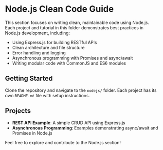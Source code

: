 # Node.js Clean Code Guide

This section focuses on writing clean, maintainable code using Node.js. Each project and tutorial in this folder demonstrates best practices in Node.js development, including:

- Using Express.js for building RESTful APIs
- Clean architecture and file structure
- Error handling and logging
- Asynchronous programming with Promises and async/await
- Writing modular code with CommonJS and ES6 modules

## Getting Started

Clone the repository and navigate to the `nodejs/` folder. Each project has its own `README.md` file with setup instructions.

## Projects

- **REST API Example**: A simple CRUD API using Express.js
- **Asynchronous Programming**: Examples demonstrating async/await and Promises in Node.js

Feel free to explore and contribute to the Node.js section!

